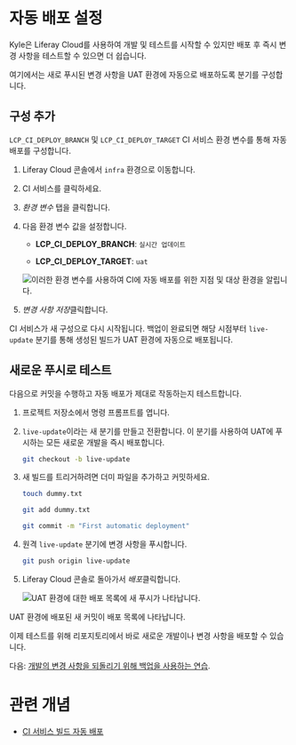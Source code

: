 # 자동 배포 설정

Kyle은 Liferay Cloud를 사용하여 개발 및 테스트를 시작할 수 있지만 배포 후 즉시 변경 사항을 테스트할 수 있으면 더 쉽습니다.

여기에서는 새로 푸시된 변경 사항을 UAT 환경에 자동으로 배포하도록 분기를 구성합니다.

## 구성 추가

`LCP_CI_DEPLOY_BRANCH` 및 `LCP_CI_DEPLOY_TARGET` CI 서비스 환경 변수를 통해 자동 배포를 구성합니다.

1. Liferay Cloud 콘솔에서 `infra` 환경으로 이동합니다.

1. CI 서비스를 클릭하세요.

1. *환경 변수* 탭을 클릭합니다.

1. 다음 환경 변수 값을 설정합니다.

   * **LCP_CI_DEPLOY_BRANCH**: `실시간 업데이트`

   * **LCP_CI_DEPLOY_TARGET**: `uat`

   ![이러한 환경 변수를 사용하여 CI에 자동 배포를 위한 지점 및 대상 환경을 알립니다.](./setting-up-automatic-deployment/images/01.png)

1. *변경 사항 저장*클릭합니다.

CI 서비스가 새 구성으로 다시 시작됩니다. 백업이 완료되면 해당 시점부터 `live-update` 분기를 통해 생성된 빌드가 UAT 환경에 자동으로 배포됩니다.

## 새로운 푸시로 테스트

다음으로 커밋을 수행하고 자동 배포가 제대로 작동하는지 테스트합니다.

1. 프로젝트 저장소에서 명령 프롬프트를 엽니다.

1. `live-update`이라는 새 분기를 만들고 전환합니다. 이 분기를 사용하여 UAT에 푸시하는 모든 새로운 개발을 즉시 배포합니다.

   ```bash
   git checkout -b live-update
   ```

1. 새 빌드를 트리거하려면 더미 파일을 추가하고 커밋하세요.

   ```bash
   touch dummy.txt
   ```

   ```bash
   git add dummy.txt
   ```

   ```bash
   git commit -m "First automatic deployment"
   ```

1. 원격 `live-update` 분기에 변경 사항을 푸시합니다.

   ```bash
   git push origin live-update
   ```

1. Liferay Cloud 콘솔로 돌아가서 *배포*클릭합니다.

   ![UAT 환경에 대한 배포 목록에 새 푸시가 나타납니다.](./setting-up-automatic-deployment/images/02.png)

UAT 환경에 배포된 새 커밋이 배포 목록에 나타납니다.

이제 테스트를 위해 리포지토리에서 바로 새로운 개발이나 변경 사항을 배포할 수 있습니다.

다음: [개발의 변경 사항을 되돌리기 위해 백업을 사용하는 연습](./restoring-data-from-a-backup.md).

# 관련 개념

* [CI 서비스 빌드 자동 배포](https://learn.liferay.com/w/liferay-cloud/build-and-deploy/automatically-deploying-ci-service-builds)
